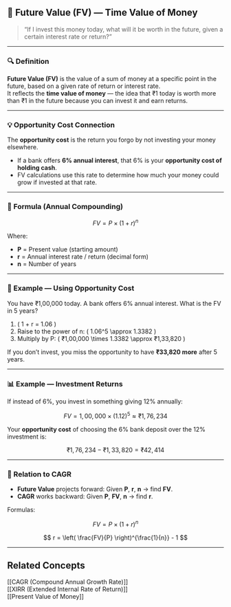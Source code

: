 ## 📌 Future Value (FV) — Time Value of Money

> “If I invest this money today, what will it be worth in the future, given a certain interest rate or return?”

---

### 🔍 Definition  
**Future Value (FV)** is the value of a sum of money at a specific point in the future, based on a given rate of return or interest rate.  
It reflects the **time value of money** — the idea that ₹1 today is worth more than ₹1 in the future because you can invest it and earn returns.

---

### 💡 Opportunity Cost Connection  
The **opportunity cost** is the return you forgo by not investing your money elsewhere.  
- If a bank offers **6% annual interest**, that 6% is your **opportunity cost of holding cash**.  
- FV calculations use this rate to determine how much your money could grow if invested at that rate.

---

### 📐 Formula (Annual Compounding)  
$$
FV = P \times (1 + r)^n
$$

Where:  
- **P** = Present value (starting amount)  
- **r** = Annual interest rate / return (decimal form)  
- **n** = Number of years

---

### 📅 Example — Using Opportunity Cost  
You have ₹1,00,000 today. A bank offers 6% annual interest. What is the FV in 5 years?  

1. \( 1 + r = 1.06 \)  
2. Raise to the power of n: \( 1.06^5 \approx 1.3382 \)  
3. Multiply by P: \( ₹1,00,000 \times 1.3382 \approx ₹1,33,820 \)  

If you don’t invest, you miss the opportunity to have **₹33,820 more** after 5 years.

---

### 📊 Example — Investment Returns  
If instead of 6%, you invest in something giving 12% annually:  

$$
FV = 1,00,000 \times (1.12)^5 \approx ₹1,76,234
$$

Your **opportunity cost** of choosing the 6% bank deposit over the 12% investment is:  

$$
₹1,76,234 - ₹1,33,820 = ₹42,414
$$

---

### 🔄 Relation to CAGR  
- **Future Value** projects forward: Given **P**, **r**, **n** → find **FV**.  
- **CAGR** works backward: Given **P**, **FV**, **n** → find **r**.  

Formulas:  

$$
FV = P \times (1 + r)^n
$$  

$$
r = \left( \frac{FV}{P} \right)^{\frac{1}{n}} - 1
$$

---

## Related Concepts
[[CAGR (Compound Annual Growth Rate)]]  
[[XIRR (Extended Internal Rate of Return)]]  
[[Present Value of Money]]  

